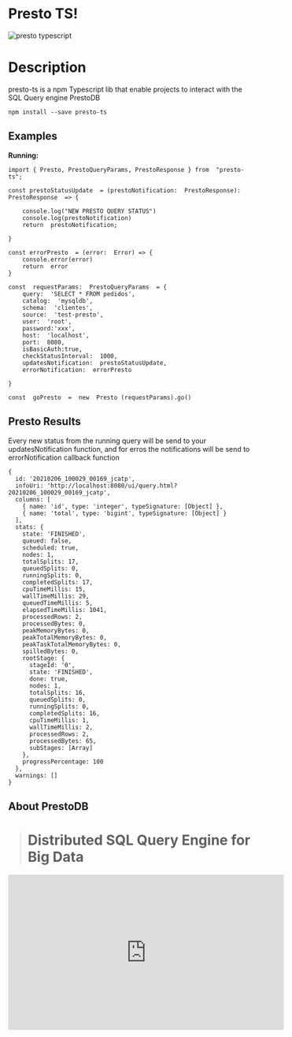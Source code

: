 # Presto TS!
![presto typescript](https://i.ibb.co/bmXvQRG/presto-ts.png)
# Description

presto-ts is a npm Typescript lib that enable projects to interact with the SQL Query engine PrestoDB

    npm install --save presto-ts

## Examples

**Running:**

```
import { Presto, PrestoQueryParams, PrestoResponse } from  "presto-ts";

const prestoStatusUpdate  = (prestoNotification:  PrestoResponse):  PrestoResponse  => {

	console.log("NEW PRESTO QUERY STATUS")
	console.log(prestoNotification)
	return  prestoNotification;

}

const errorPresto  = (error:  Error) => {
	console.error(error)
	return  error
}

const  requestParams:  PrestoQueryParams  = {
	query:  'SELECT * FROM pedidos',
	catalog:  'mysqldb',
	schema:  'clientes',
	source:  'test-presto',
	user:  'root',
	password:'xxx',
	host:  'localhost',
	port:  8080,
	isBasicAuth:true,
	checkStatusInterval:  1000,
	updatesNotification:  prestoStatusUpdate,
	errorNotification:  errorPresto

}

const  goPresto  =  new  Presto (requestParams).go()

```

## Presto Results
Every new status from the running query will be send to your updatesNotification function, and for erros the notifications will be send to errorNotification callback function
```
{
  id: '20210206_100029_00169_jcatp',
  infoUri: 'http://localhost:8080/ui/query.html?20210206_100029_00169_jcatp',
  columns: [
    { name: 'id', type: 'integer', typeSignature: [Object] },
    { name: 'total', type: 'bigint', typeSignature: [Object] }
  ],
  stats: {
    state: 'FINISHED',
    queued: false,
    scheduled: true,
    nodes: 1,
    totalSplits: 17,
    queuedSplits: 0,
    runningSplits: 0,
    completedSplits: 17,
    cpuTimeMillis: 15,
    wallTimeMillis: 29,
    queuedTimeMillis: 5,
    elapsedTimeMillis: 1041,
    processedRows: 2,
    processedBytes: 0,
    peakMemoryBytes: 0,
    peakTotalMemoryBytes: 0,
    peakTaskTotalMemoryBytes: 0,
    spilledBytes: 0,
    rootStage: {
      stageId: '0',
      state: 'FINISHED',
      done: true,
      nodes: 1,
      totalSplits: 16,
      queuedSplits: 0,
      runningSplits: 0,
      completedSplits: 16,
      cpuTimeMillis: 1,
      wallTimeMillis: 2,
      processedRows: 2,
      processedBytes: 65,
      subStages: [Array]
    },
    progressPercentage: 100
  },
  warnings: []
}
```
## About PrestoDB

> # Distributed SQL Query Engine for Big Data

<iframe width="560" height="315" src="https://www.youtube.com/embed/67gXN5697Vw" frameborder="0" allow="accelerometer; autoplay; clipboard-write; encrypted-media; gyroscope; picture-in-picture" allowfullscreen></iframe>

